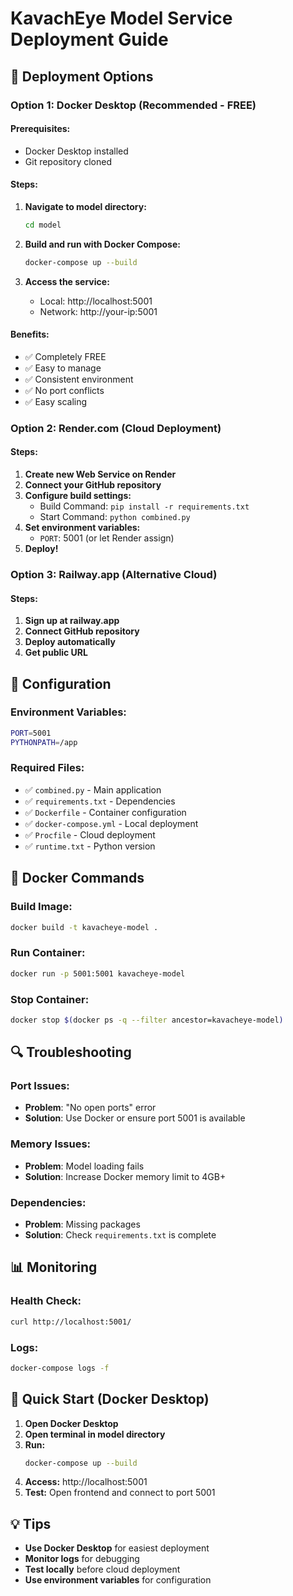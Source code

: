 # KavachEye Model Service Deployment Guide

## 🚀 Deployment Options

### Option 1: Docker Desktop (Recommended - FREE)

#### Prerequisites:
- Docker Desktop installed
- Git repository cloned

#### Steps:
1. **Navigate to model directory:**
   ```bash
   cd model
   ```

2. **Build and run with Docker Compose:**
   ```bash
   docker-compose up --build
   ```

3. **Access the service:**
   - Local: http://localhost:5001
   - Network: http://your-ip:5001

#### Benefits:
- ✅ Completely FREE
- ✅ Easy to manage
- ✅ Consistent environment
- ✅ No port conflicts
- ✅ Easy scaling

### Option 2: Render.com (Cloud Deployment)

#### Steps:
1. **Create new Web Service on Render**
2. **Connect your GitHub repository**
3. **Configure build settings:**
   - Build Command: `pip install -r requirements.txt`
   - Start Command: `python combined.py`
4. **Set environment variables:**
   - `PORT`: 5001 (or let Render assign)
5. **Deploy!**

### Option 3: Railway.app (Alternative Cloud)

#### Steps:
1. **Sign up at railway.app**
2. **Connect GitHub repository**
3. **Deploy automatically**
4. **Get public URL**

## 🔧 Configuration

### Environment Variables:
```bash
PORT=5001
PYTHONPATH=/app
```

### Required Files:
- ✅ `combined.py` - Main application
- ✅ `requirements.txt` - Dependencies
- ✅ `Dockerfile` - Container configuration
- ✅ `docker-compose.yml` - Local deployment
- ✅ `Procfile` - Cloud deployment
- ✅ `runtime.txt` - Python version

## 🐳 Docker Commands

### Build Image:
```bash
docker build -t kavacheye-model .
```

### Run Container:
```bash
docker run -p 5001:5001 kavacheye-model
```

### Stop Container:
```bash
docker stop $(docker ps -q --filter ancestor=kavacheye-model)
```

## 🔍 Troubleshooting

### Port Issues:
- **Problem**: "No open ports" error
- **Solution**: Use Docker or ensure port 5001 is available

### Memory Issues:
- **Problem**: Model loading fails
- **Solution**: Increase Docker memory limit to 4GB+

### Dependencies:
- **Problem**: Missing packages
- **Solution**: Check `requirements.txt` is complete

## 📊 Monitoring

### Health Check:
```bash
curl http://localhost:5001/
```

### Logs:
```bash
docker-compose logs -f
```

## 🚀 Quick Start (Docker Desktop)

1. **Open Docker Desktop**
2. **Open terminal in model directory**
3. **Run:**
   ```bash
   docker-compose up --build
   ```
4. **Access:** http://localhost:5001
5. **Test:** Open frontend and connect to port 5001

## 💡 Tips

- **Use Docker Desktop** for easiest deployment
- **Monitor logs** for debugging
- **Test locally** before cloud deployment
- **Use environment variables** for configuration 